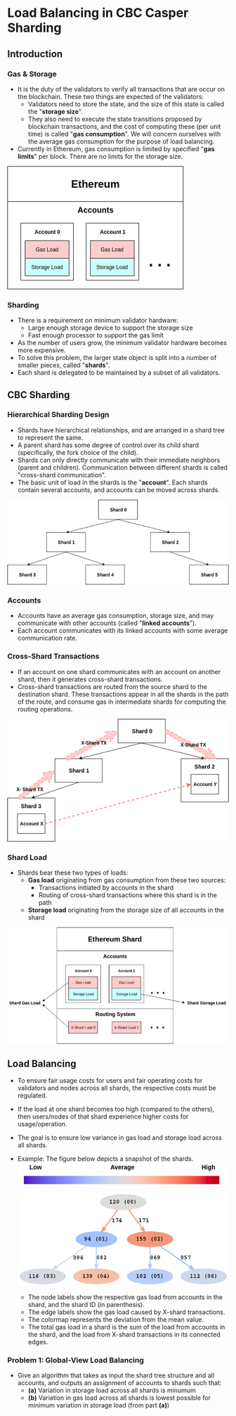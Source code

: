 # Load Balancing in CBC Casper Sharding

## Introduction

### Gas & Storage
- It is the duty of the validators to verify all transactions that are occur on the blockchain. These two things are expected of the validators:
  + Validators need to store the state, and the size of this state is called the "**storage size**".
  + They also need to execute the state transitions proposed by blockchain transactions, and the cost of computing these (per unit time) is called "**gas consumption**". We will concern ourselves with the average gas consumption for the purpose of load balancing.
- Currently in Ethereum, gas consumption is limited by specified "**gas limits**" per block. There are no limits for the storage size.

![Eth1.0-Load-Figure](./Images/eth1-load-figure.png)


### Sharding
- There is a requirement on minimum validator hardware:
  + Large enough storage device to support the storage size
  + Fast enough processor to support the gas limit
- As the number of users grow, the minimum validator hardware becomes more expensive.
- To solve this problem, the larger state object is split into a number of smaller pieces, called "**shards**".
- Each shard is delegated to be maintained by a subset of all validators.

## CBC Sharding

### Hierarchical Sharding Design
- Shards have hierarchical relationships, and are arranged in a shard tree to represent the same.
- A parent shard has some degree of control over its child shard (specifically, the fork choice of the child).
- Shards can only directly communicate with their immediate neighbors (parent and children). Communication between different shards is called "cross-shard communication".
- The basic unit of load in the shards is the "**account**". Each shards contain several accounts, and accounts can be moved across shards.

![CBC-Hierarchical-Sharding](./Images/cbc-hierarchical-sharding.png)

### Accounts
- Accounts have an average gas consumption, storage size, and may communicate with other accounts (called "**linked accounts**").
- Each account communicates with its linked accounts with some average communication rate.
<!-- - An account object has the following fields:
  + `id`: Unique identifier for this account object
  + `gas_size`: Average gas consumption of this account
  + `storage_size`: Storage size of this account
  + `linked_accounts`: A list of account that this account communicates with (and is initiated by this account)
  + `linked_accounts_tx_count`: A mapping of linked account to the average communication frequency. -->

### Cross-Shard Transactions
- If an account on one shard communicates with an account on another shard, then it generates cross-shard transactions.
- Cross-shard transactions are routed from the source shard to the destination shard. These transactions appear in all the shards in the path of the route, and consume gas in intermediate shards for computing the routing operations.

![X-Shard-TX-Example](./Images/x-shard-example.png)


### Shard Load
- Shards bear these two types of loads:
  + **Gas load** originating from gas consumption from these two sources:
    - Transactions initiated by accounts in the shard
    - Routing of cross-shard transactions where this shard is in the path
  + **Storage load** originating from the storage size of all accounts in the shard

![CBC-Sharding-Load-Figure](./Images/cbc-sharding-load-figure.png)

## Load Balancing
- To ensure fair usage costs for users and fair operating costs for validators and nodes across all shards, the respective costs must be regulated.
- If the load at one shard becomes too high (compared to the others), then users/nodes of that shard experience higher costs for usage/operation.
- The goal is to ensure low variance in gas load and storage load across all shards.
- Example: The figure below depicts a snapshot of the shards.
  ![Colormap-Label](./Images/colormap.png)


  ![Shard-Load-Color-Example](./Images/shard-load-color-example.png)  

  +  The node labels show the respective gas load from accounts in the shard, and the shard ID (in parenthesis).
  + The edge labels show the gas load caused by X-shard transactions.
  + The colormap represents the deviation from the mean value.
  + The total gas load in a shard is the sum of the load from accounts in the shard, and the load from X-shard transactions in its connected edges.


### Problem 1: Global-View Load Balancing
- Give an algorithm that takes as input the shard tree structure and all accounts, and outputs an assignment of accounts to shards such that:
  + **(a)** Variation in storage load across all shards is minumum
  + **(b)** Variation in gas load across all shards is lowest possible for minimum variation in storage load (from part **(a)**)
